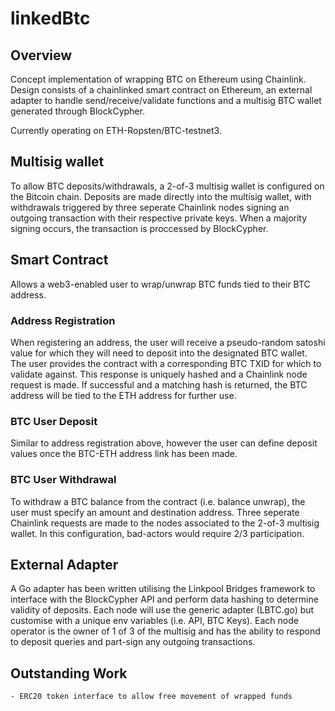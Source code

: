 # linkedBtc

## Overview
Concept implementation of wrapping BTC on Ethereum using Chainlink. Design consists of a chainlinked smart contract on Ethereum, an external adapter to handle send/receive/validate functions and a multisig BTC wallet generated through BlockCypher.

Currently operating on ETH-Ropsten/BTC-testnet3.

## Multisig wallet
To allow BTC deposits/withdrawals, a 2-of-3 multisig wallet is configured on the Bitcoin chain. Deposits are made directly into the multisig wallet, with withdrawals triggered by three seperate Chainlink nodes signing an outgoing transaction with their respective private keys. When a majority signing occurs, the transaction is proccessed by BlockCypher.

## Smart Contract
Allows a web3-enabled user to wrap/unwrap BTC funds tied to their BTC address.

### Address Registration
When registering an address, the user will receive a pseudo-random satoshi value for which they will need to deposit into the designated BTC wallet. The user provides the contract with a corresponding BTC TXID for which to validate against. This response is uniquely hashed and a Chainlink node request is made. If  successful and a matching hash is returned, the BTC address will be tied to the ETH address for further use.

### BTC User Deposit
Similar to address registration above, however the user can define deposit values once the BTC-ETH address link has been made.

### BTC User Withdrawal
To withdraw a BTC balance from the contract (i.e. balance unwrap), the user must specify an amount and destination address. Three seperate Chainlink requests are made to the nodes associated to the 2-of-3 multisig wallet. In this configuration, bad-actors would require 2/3 participation.

## External Adapter
A Go adapter has been written utilising the Linkpool Bridges framework to interface with the BlockCypher API and perform data hashing to determine validity of deposits. Each node will use the generic adapter (LBTC.go) but customise with a unique env variables (i.e. API, BTC Keys). Each node operator is the owner of 1 of 3 of the multisig and has the ability to respond to deposit queries and part-sign any outgoing transactions.

## Outstanding Work
```
- ERC20 token interface to allow free movement of wrapped funds
```
